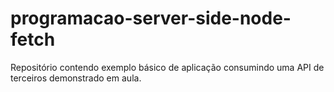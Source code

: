 # programacao-server-side-node-fetch
Repositório contendo exemplo básico de aplicação consumindo uma API de terceiros demonstrado em aula.
